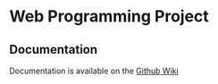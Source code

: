 # Web Programming Project
## Documentation
<p>Documentation is available on the <a href='https://github.com/BAUCSTeam/web/wiki'>Github Wiki</a></p>